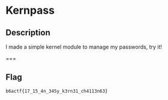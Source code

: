 Kernpass
===

## Description

I made a simple kernel module to manage my passwords, try it!

===
## Flag

`b6actf{17_15_4n_345y_k3rn31_ch4113n63}`
